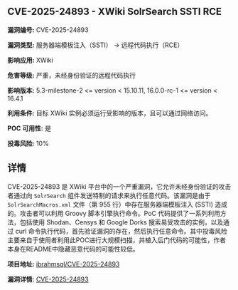 ## CVE-2025-24893 - XWiki SolrSearch SSTI RCE

**漏洞编号:** CVE-2025-24893

**漏洞类型:** 服务器端模板注入（SSTI） -> 远程代码执行（RCE）

**影响应用:** XWiki

**危害等级:** 严重，未经身份验证的远程代码执行

**影响版本:** 5.3-milestone-2 <= version < 15.10.11, 16.0.0-rc-1 <= version < 16.4.1

**利用条件:** 目标 XWiki 实例必须运行受影响的版本，且可以通过网络访问。

**POC 可用性:** 是

**投毒风险:** 10%

## 详情

CVE-2025-24893 是 XWiki 平台中的一个严重漏洞，它允许未经身份验证的攻击者通过向 `SolrSearch` 组件发送特制的请求来执行任意代码。该漏洞是由于 `SolrSearchMacros.xml` 文件（第 955 行）中存在服务器端模板注入 (SSTI) 造成的。攻击者可以利用 Groovy 脚本引擎执行命令。PoC 代码提供了一系列利用方法，包括使用 Shodan、Censys 和 Google Dorks 搜索易受攻击的实例，以及通过 curl 命令执行代码，首先验证漏洞的存在，然后执行任意命令。其中投毒风险主要来自于使用者利用此POC进行大规模扫描，并植入后门代码的可能性，作者本身在README中隐藏恶意代码的可能性较低。

**项目地址:** [ibrahmsql/CVE-2025-24893](https://github.com/ibrahmsql/CVE-2025-24893)

**漏洞详情:** [CVE-2025-24893](https://nvd.nist.gov/vuln/detail/CVE-2025-24893)